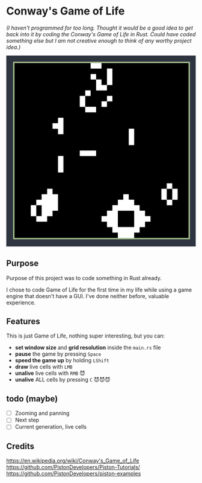 # Conway's Game of Life

*(I haven't programmed for too long. Thought it would be a good idea to get back into it by coding the Conway's Game of Life in Rust. Could have coded something else but I am not creative enough to think of any worthy project idea.)*

![screenshot](screenshot.png)

## Purpose

Purpose of this project was to code something in Rust already.

I chose to code Game of Life for the first time in my life while using a game engine that doesn't have a GUI. I've done neither before, valuable experience.

## Features

This is just Game of Life, nothing super interesting, but you can:

- **set window size** and **grid resolution** inside the `main.rs` file
- **pause** the game by pressing `Space`
- **speed the game up** by holding `LShift`
- **draw** live cells with `LMB`
- **unalive** live cells with `RMB` 😈
- **unalive** ALL cells by pressing `C` 😈😈😈

## todo (maybe)

- [ ] Zooming and panning
- [ ] Next step
- [ ] Current generation, live cells

## Credits

https://en.wikipedia.org/wiki/Conway's_Game_of_Life  
https://github.com/PistonDevelopers/Piston-Tutorials/  
https://github.com/PistonDevelopers/piston-examples  

